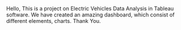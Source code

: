 Hello, 
This is  a project on Electric Vehicles Data Analysis in Tableau software. 
We have created an amazing dashboard, which consist of different elements, charts.
Thank You.
